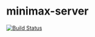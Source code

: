 # minimax-server 

[![Build Status](https://travis-ci.org/nystromb/minimax-server.svg?branch=master)](https://travis-ci.org/nystromb/minimax-server)
